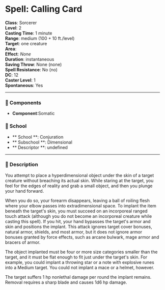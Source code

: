 
# Spell: Calling Card
**Class**: Sorcerer  
**Level**: 2  
**Casting Time**: 1 minute  
**Range**: medium (100 + 10 ft./level)  
**Target**: one creature  
**Area**:   
**Effect**: _None_  
**Duration**: instantaneous  
**Saving Throw**: None (none)  
**Spell Resistance**: No (no)  
**DC**: 12  
**Caster Level**: 1  
**Spontaneous**: Yes

---

### 🔮 Components
- **Component**:Somatic

### 🏫 School
- ** School **: Conjuration
- ** Subschool **: Dimensional
- ** Descriptor **: undefined
---

### 📜 Description
You attempt to place a hyperdimensional object under the skin of a target creature without breaching its actual skin. While staring at the target, you feel for the edges of reality and grab a small object, and then you plunge your hand forward.

When you do so, your forearm disappears, leaving a ball of roiling flesh where your elbow passes into extradimensional space. To implant the item beneath the target's skin, you must succeed on an incorporeal ranged touch attack (although you do not become an incorporeal creature while casting this spell). If you hit, your hand bypasses the target's armor and skin and positions the implant. This attack ignores target cover bonuses, natural armor, shields, and most armor, but it does not ignore armor bonuses granted by force effects, such as arcane bulwark, mage armor and bracers of armor.

The object implanted  must be four or more size categories smaller than the target, and it must be flat enough to fit just under the target's skin. For example, you could implant a throwing star or a note with explosive runes into a Medium target. You could not implant a mace or a helmet, however.

The target suffers 1 hp nonlethal damage per round the implant remains. Removal requires a sharp blade and causes 1d6 hp damage.
